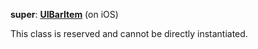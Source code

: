 **super**: **[UIBarItem](UIBarItem.md)** (on iOS)

This class is reserved and cannot be directly instantiated.







